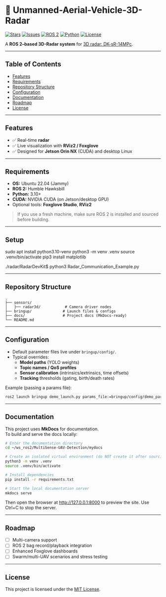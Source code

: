 # 🚀 Unmanned-Aerial-Vehicle-3D-Radar

[![Stars](https://img.shields.io/github/stars/HLiu-uOttawa/Unmanned-Aerial-Vehicle-3D-Radar?style=social)](https://github.com/HLiu-uOttawa/Unmanned-Aerial-Vehicle-3D-Radar/stargazers)
[![Issues](https://img.shields.io/github/issues/HLiu-uOttawa/Unmanned-Aerial-Vehicle-3D-Radar)](https://github.com/HLiu-uOttawa/Unmanned-Aerial-Vehicle-3D-Radar/issues)
[![ROS 2](https://img.shields.io/badge/ROS2-Humble-blue)](https://docs.ros.org/en/humble/)
[![Python](https://img.shields.io/badge/Python-3.10%2B-brightgreen)](https://www.python.org/)
[![License](https://img.shields.io/github/license/HLiu-uOttawa/Unmanned-Aerial-Vehicle-3D-Radar)](./LICENSE)

A **ROS 2–based 3D-Radar system** for [3D radar: DK-sR-14MPc](https://radar-sensor.com/products/developer-kits/dk-sr-14mpc.html).

---

## Table of Contents
- [Features](#features)
- [Requirements](#requirements)
- [Repository Structure](#repository-structure)
- [Configuration](#configuration)
- [Documentation](#documentation)
- [Roadmap](#roadmap)
- [License](#license)

---

## Features
- ✅ Real-time **radar**
- ✅ Live visualization with **RViz2 / Foxglove**
- ✅ Designed for **Jetson Orin NX** (CUDA) and desktop Linux

---

## Requirements
- **OS:** Ubuntu 22.04 (Jammy)
- **ROS 2:** Humble Hawksbill
- **Python:** 3.10+
- **CUDA:** NVIDIA CUDA (on Jetson/desktop GPU)  
- Optional tools: **Foxglove Studio**, **RViz2**


> If you use a fresh machine, make sure ROS 2 is installed and sourced before building.

--- 

## Setup
sudo apt install python3.10-venv
python3 -m venv .venv
source .venv/bin/activate
pip3 install matplotlib

./radar/RadarDevKit$ python3 Radar_Communication_Example.py

---

## Repository Structure
```
.
├── sensors/
│   ├── radar3d/           # Camera driver nodes
├── bringup/              # Launch files & configs
├── docs/                 # Project docs (MkDocs-ready)
└── README.md
```

---

## Configuration
- Default parameter files live under `bringup/config/`.
- Typical overrides:
  - **Model paths** (YOLO weights)
  - **Topic names / QoS profiles**
  - **Sensor calibration** (intrinsics/extrinsics, time offsets)
  - **Tracking** thresholds (gating, birth/death rates)

Example (passing a params file):
```bash
ros2 launch bringup demo_launch.py params_file:=bringup/config/demo_params.yaml
```

---

## Documentation

This project uses **MkDocs** for documentation.  
To build and serve the docs locally:

```bash
# Enter the documentation directory
cd ~/ws_ros2/MultiSense-UAV-Detection/mydocs

# Create an isolated virtual environment (do NOT create it after sourcing ROS)
python3 -m venv .venv
source .venv/bin/activate

# Install dependencies
pip install -r requirements.txt

# Start the local documentation server
mkdocs serve
```
Then open the browser at http://127.0.0.1:8000
 to preview the site.
Use Ctrl+C to stop the server.

---

## Roadmap
- [ ] Multi-camera support
- [ ] ROS 2 bag record/playback integration
- [ ] Enhanced Foxglove dashboards
- [ ] Swarm/multi-UAV scenarios and stress testing

---

## License
This project is licensed under the [MIT License](./LICENSE).




